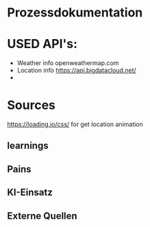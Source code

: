 # Prozessdokumentation
# USED API's: 
- Weather info openweathermap.com
- Location info https://api.bigdatacloud.net/
-

# Sources
https://loading.io/css/ for get location animation


## learnings

## Pains

## KI-Einsatz

## Externe Quellen